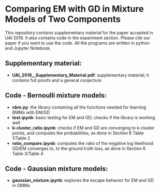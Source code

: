 # Comparing EM with GD in Mixture Models of Two Components
This repository contains supplementary material for the paper accepted in UAI 2019. It also contains code in the experiment section. Please cite our paper if you want to use the code. All the programs are written in python and Jupyter Notebook.
## Supplementary material:
* **UAI_2019__Supplementary_Material.pdf**: supplementary material; it contains full proofs and a general conjecture
## Code - Bernoulli mixture models:
* **nbm.py**: the library containing all the functions needed for learning BMMs with EM/GD
* **test.ipynb**: basic testing for EM and GD; checks if the library is working well
* **k-cluster_ratio.ipynb**: checks if EM and GD are converging to k-cluster points, and computes the probabilities, as done in Section 6 Table 1/Table 2
* **ratio_compare.ipynb**: computes the ratio of the negative log likelihood GD/EM converges to, to the ground truth loss, as done in Section 6 Table 3/Table 4
## Code - Gaussian mixture models:
* **gaussian_mixture.ipynb**: explores the escape behavior for EM and GD in GMMs
